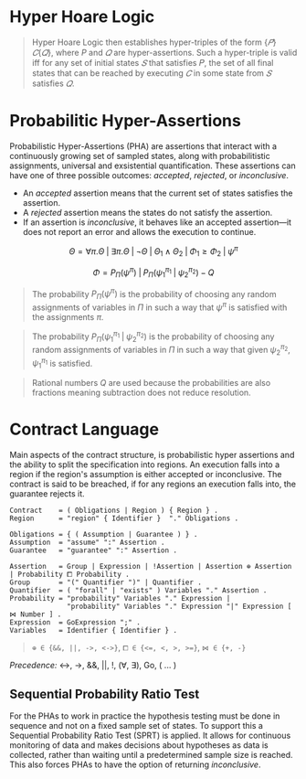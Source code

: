 # Hyper Hoare Logic
> Hyper Hoare Logic then establishes hyper-triples of the form $\{𝑃\} 𝐶 \{𝑄\}$, where $P$ and $𝑄$ are hyper-assertions. Such a hyper-triple is valid iff for any set of initial states $𝑆$ that satisfies 𝑃, the set of all final states that can be reached by executing $𝐶$ in some state from $𝑆$ satisfies $𝑄$.

# Probabilitic Hyper-Assertions
Probabilistic Hyper-Assertions (PHA) are assertions that interact with a continuously growing set of sampled states, along with probabilitistic assignments, universal and exsistential quantification. These assertions can have one of three possible outcomes: _accepted_, _rejected_, or _inconclusive_. 
- An _accepted_ assertion means that the current set of states satisfies the assertion.
- A _rejected_ assertion means the states do not satisfy the assertion.
- If an assertion is _inconclusive_, it behaves like an accepted assertion—it does not report an error and allows the execution to continue.

```math
Θ = ∀π. Θ \; | \; ∃π. Θ \; | \; \neg Θ \; | \; Θ_1 \land Θ_2 \; | \; Φ_1 \geq Φ_2 \; | \; ψ^π
```
```math
Φ = P_{Π}(ψ^π) \; | \; P_{Π}(ψ_1^{π_1} \; | \; ψ_2^{π_2}) - Q
```

> The probability $P_{Π}(ψ^π)$ is the probability of choosing any random assignments of variables in $Π$ in such a way that $ψ^π$ is satisfied with the assignments $π$.  

> The probability $P_{Π}(ψ_1^{π_1} \; | \; ψ_2^{π_2})$ is the probability of choosing any random assignments of variables in $Π$ in such a way that given $ψ_2^{π_2}$, $ψ_1^{π_1}$ is satisfied.  

> Rational numbers $Q$ are used because the probabilities are also fractions meaning subtraction does not reduce resolution.

# Contract Language
Main aspects of the contract structure, is probabilistic hyper assertions and the ability to split the specification into regions. An execution falls into a region if the region's assumption is either accepted or inconclusive. The contract is said to be breached, if for any regions an execution falls into, the guarantee rejects it.

```ebnf
Contract    = ( Obligations | Region ) { Region } .
Region      = "region" { Identifier }  "." Obligations .

Obligations = { ( Assumption | Guarantee ) } .
Assumption  = "assume" ":" Assertion .
Guarantee   = "guarantee" ":" Assertion .

Assertion   = Group | Expression | !Assertion | Assertion ⊕ Assertion | Probability ⧠ Probability .
Group       = "(" Quantifier ")" | Quantifier .
Quantifier  = ( "forall" | "exists" ) Variables "." Assertion .
Probability = "probability" Variables "." Expression |
              "probability" Variables "." Expression "|" Expression [ ⋈ Number ] .
Expression  = GoExpression ";" .
Variables   = Identifier { Identifier } .
```
> `⊕ ∈ {&&, ||, ->, <->}`, `⧠ ∈ {<=, <, >, >=}`, `⋈ ∈ {+, -}`

_Precedence:_ <->, ->, &&, ||, !, (∀, ∃), Go, ( ... )

## Sequential Probability Ratio Test
For the PHAs to work in practice the hypothesis testing must be done in sequence and not on a fixed sample set of states. To support this a Sequential Probability Ratio Test (SPRT) is applied. It allows for continuous monitoring of data and makes decisions about hypotheses as data is collected, rather than waiting until a predetermined sample size is reached. This also forces PHAs to have the option of returning _inconclusive_.
